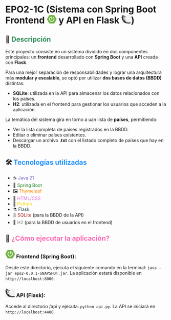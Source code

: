 # EPO2-1C (Sistema con Spring Boot Frontend <img src="./imagenes/logo_spring_boot.svg" alt="Spring Boot Logo" width="30"/> y API en Flask <img src="./imagenes/logo_flask.png" alt="Flask Logo" width="30"/>)

## 📝 <span style="color:#2E8B57;">Descripción</span>

Este proyecto consiste en un sistema dividido en dos componentes principales: un **frontend** desarrollado con <strong>Spring Boot</strong> y una **API** creada con <strong>Flask</strong>.

Para una mejor separación de responsabilidades y lograr una arquitectura más **modular y escalable**, se optó por utilizar **dos bases de datos (BBDD)** distintas:
- **SQLite**: utilizada en la API para almacenar los datos relacionados con los países.
- **H2**: utilizada en el frontend para gestionar los usuarios que acceden a la aplicación.

La temática del sistema gira en torno a uan lista de **países**, permitiendo:
- Ver la lista completa de países registrados en la BBDD.
- Editar o eliminar países existentes.
- Descargar un archivo **.txt** con el listado completo de países que hay en la BBDD.

## 🛠️ <span style="color:#1E90FF;">Tecnologías utilizadas</span>

- ☕ <span style="color:#6A5ACD;">Java 21</span>
- 🌱 <span style="color:#228B22;">Spring Boot</span>
- 🖼️ <span style="color:#FF8C00;">Thymeleaf</span>
- 🎨 <span style="color:#DA70D6;">HTML/CSS</span>
- 🐍 <span style="color:#FFD700;">Python</span>
- ⚗️ <span style="color:#2F4F4F;">Flask</span>
- 🗄️ <span style="color:#B22222;">SQLite</span> (para la BBDD de la API)
- 🧪 <span style="color:#808080;">H2</span> (para la BBDD de usuarios en el frontend)
## 🚀 <span style="color:#FF69B4;">¿Cómo ejecutar la aplicación?</span>

### <img src="./imagenes/logo_spring_boot.svg" alt="Spring Boot Logo" width="30"/> Frontend (Spring Boot): 
Desde este directorio, ejecuta el siguiente comando en la terminal: `java -jar epo2-0.0.1-SNAPSHOT.jar`. La aplicación estará disponible en `http://localhost:8000`.
### <img src="./imagenes/logo_flask.png" alt="Flask Logo" width="30"/> API (Flask):
Accede al directorio /api y ejecuta: `python api.py`. La API se iniciará en `http://localhost:4400`.








